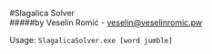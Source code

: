 #Slagalica Solver  
#####by Veselin Romić - veselin@veselinromic.pw

Usage: `SlagalicaSolver.exe [word jumble]`


